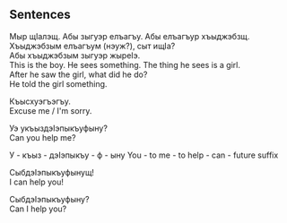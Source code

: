 ## Sentences
Мыр щIалэщ. Абы зыгуэр елъагъу. Абы елъагъур хъыджэбзщ.  
Хъыджэбзым елъагъум (нэуж?), сыт ищIа?  
Абы хъыджэбзым зыгуэр жыреIэ.  
This is the boy. He sees something. The thing he sees is a girl.  
After he saw the girl, what did he do?  
He told the girl something.

Къысхуэгъэгъу.  
Excuse me / I'm sorry.

Уэ укъыздэIэпыкъуфыну?  
Can you help me?

У   - къыз  - дэIэпыкъу - ф   - ыну
You - to me - to help   - can - future suffix

СыбдэIэпыкъуфынущ!  
I can help you!

СыбдэIэпыкъуфыну?  
Can I help you?

